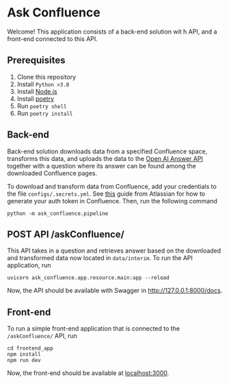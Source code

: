 # Ask Confluence
Welcome! This application consists of a back-end solution wit
h API, and a front-end connected to this API.

## Prerequisites
1. Clone this repository
2. Install `Python >3.8`
3. Install [Node.js](https://nodejs.org/en/)
3. Install [poetry](https://python-poetry.org/)
4. Run ``poetry shell``
5. Run ``poetry install``

## Back-end
Back-end solution downloads data from a specified Confluence space, transforms this data, and uploads the data to the [Open AI Answer API](https://beta.openai.com/docs/api-reference/answers) together with a question where its answer can be found among the downloaded Confluence pages.

To download and transform data from Confluence, add your credentials to the file `configs/.secrets.yml`. See [this](https://developer.atlassian.com/cloud/confluence/basic-auth-for-rest-apis/#supplying-basic-auth-headers) guide from Atlassian for how to generate your auth token in Confluence. Then, run the following command
```
python -m ask_confluence.pipeline
```

## POST API /askConfluence/
This API takes in a question and retrieves answer based on the downloaded and transformed data now located in `data/interim`. To run the API application, run
```
uvicorn ask_confluence.app.resource.main:app --reload
```
Now, the API should be available with Swagger in http://127.0.0.1:8000/docs. 

## Front-end
To run a simple front-end application that is connected to the `/askConfluence/` API, run
```
cd frontend_app
npm install
npm run dev
```
Now, the front-end should be available at [localhost:3000](localhost:3000).